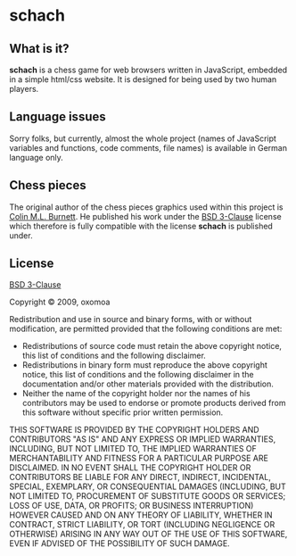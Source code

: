 # schach


## What is it?

**schach** is a chess game for web browsers written in JavaScript, embedded in a simple html/css website. It is designed for being used by two human players.


## Language issues

Sorry folks, but currently, almost the whole project (names of JavaScript variables and functions, code comments, file names) is available in German language only.


## Chess pieces

The original author of the chess pieces graphics used within this project is [Colin M.L. Burnett](http://en.wikipedia.org/wiki/User:Cburnett). He published his work under the [BSD 3-Clause](http://www.opensource.org/licenses/BSD-3-Clause) license which therefore is fully compatible with the license **schach** is published under.


## License

[BSD 3-Clause](http://www.opensource.org/licenses/BSD-3-Clause)

Copyright © 2009, oxomoa

Redistribution and use in source and binary forms, with or without modification, are permitted provided that the following conditions are met:

* Redistributions of source code must retain the above copyright notice, this list of conditions and the following disclaimer.
* Redistributions in binary form must reproduce the above copyright notice, this list of conditions and the following disclaimer in the documentation and/or other materials provided with the distribution.
* Neither the name of the copyright holder nor the names of his contributors may be used to endorse or promote products derived from this software without specific prior written permission.

THIS SOFTWARE IS PROVIDED BY THE COPYRIGHT HOLDERS AND CONTRIBUTORS "AS IS" AND ANY EXPRESS OR IMPLIED WARRANTIES, INCLUDING, BUT NOT LIMITED TO, THE IMPLIED WARRANTIES OF MERCHANTABILITY AND FITNESS FOR A PARTICULAR PURPOSE ARE DISCLAIMED. IN NO EVENT SHALL THE COPYRIGHT HOLDER OR CONTRIBUTORS BE LIABLE FOR ANY DIRECT, INDIRECT, INCIDENTAL, SPECIAL, EXEMPLARY, OR CONSEQUENTIAL DAMAGES (INCLUDING, BUT NOT LIMITED TO, PROCUREMENT OF SUBSTITUTE GOODS OR SERVICES; LOSS OF USE, DATA, OR PROFITS; OR BUSINESS INTERRUPTION) HOWEVER CAUSED AND ON ANY THEORY OF LIABILITY, WHETHER IN CONTRACT, STRICT LIABILITY, OR TORT (INCLUDING NEGLIGENCE OR OTHERWISE) ARISING IN ANY WAY OUT OF THE USE OF THIS SOFTWARE, EVEN IF ADVISED OF THE POSSIBILITY OF SUCH DAMAGE.